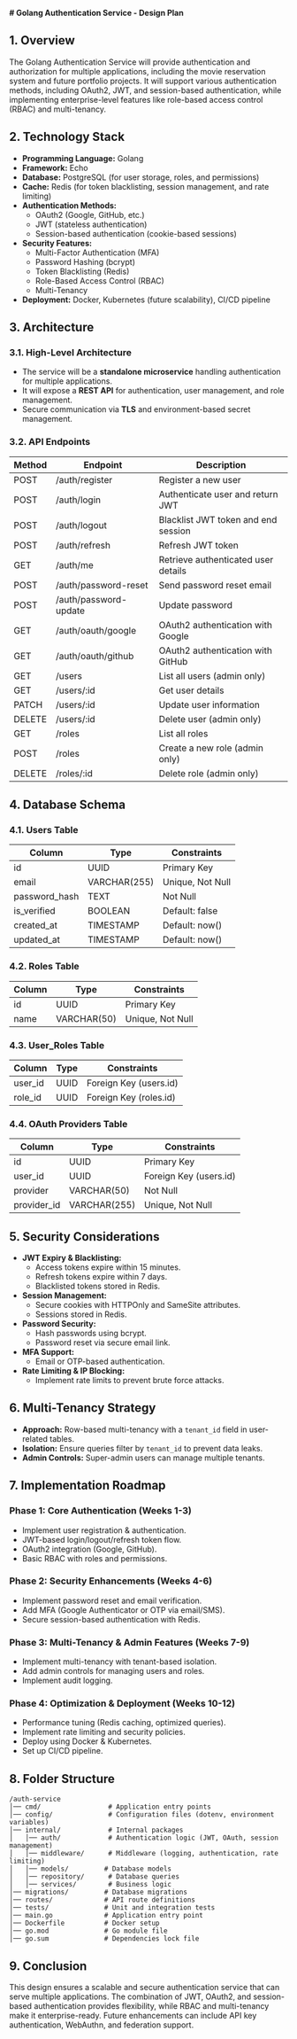 **# Golang Authentication Service - Design Plan**

## **1. Overview**
The Golang Authentication Service will provide authentication and authorization for multiple applications, including the movie reservation system and future portfolio projects. It will support various authentication methods, including OAuth2, JWT, and session-based authentication, while implementing enterprise-level features like role-based access control (RBAC) and multi-tenancy.

## **2. Technology Stack**
- **Programming Language:** Golang
- **Framework:** Echo
- **Database:** PostgreSQL (for user storage, roles, and permissions)
- **Cache:** Redis (for token blacklisting, session management, and rate limiting)
- **Authentication Methods:**
  - OAuth2 (Google, GitHub, etc.)
  - JWT (stateless authentication)
  - Session-based authentication (cookie-based sessions)
- **Security Features:**
  - Multi-Factor Authentication (MFA)
  - Password Hashing (bcrypt)
  - Token Blacklisting (Redis)
  - Role-Based Access Control (RBAC)
  - Multi-Tenancy
- **Deployment:** Docker, Kubernetes (future scalability), CI/CD pipeline

## **3. Architecture**
### **3.1. High-Level Architecture**
- The service will be a **standalone microservice** handling authentication for multiple applications.
- It will expose a **REST API** for authentication, user management, and role management.
- Secure communication via **TLS** and environment-based secret management.

### **3.2. API Endpoints**
| Method | Endpoint | Description |
|--------|---------|-------------|
| POST   | /auth/register | Register a new user |
| POST   | /auth/login | Authenticate user and return JWT |
| POST   | /auth/logout | Blacklist JWT token and end session |
| POST   | /auth/refresh | Refresh JWT token |
| GET    | /auth/me | Retrieve authenticated user details |
| POST   | /auth/password-reset | Send password reset email |
| POST   | /auth/password-update | Update password |
| GET    | /auth/oauth/google | OAuth2 authentication with Google |
| GET    | /auth/oauth/github | OAuth2 authentication with GitHub |
| GET    | /users | List all users (admin only) |
| GET    | /users/:id | Get user details |
| PATCH  | /users/:id | Update user information |
| DELETE | /users/:id | Delete user (admin only) |
| GET    | /roles | List all roles |
| POST   | /roles | Create a new role (admin only) |
| DELETE | /roles/:id | Delete role (admin only) |

## **4. Database Schema**
### **4.1. Users Table**
| Column | Type | Constraints |
|--------|------|-------------|
| id | UUID | Primary Key |
| email | VARCHAR(255) | Unique, Not Null |
| password_hash | TEXT | Not Null |
| is_verified | BOOLEAN | Default: false |
| created_at | TIMESTAMP | Default: now() |
| updated_at | TIMESTAMP | Default: now() |

### **4.2. Roles Table**
| Column | Type | Constraints |
|--------|------|-------------|
| id | UUID | Primary Key |
| name | VARCHAR(50) | Unique, Not Null |

### **4.3. User_Roles Table**
| Column | Type | Constraints |
|--------|------|-------------|
| user_id | UUID | Foreign Key (users.id) |
| role_id | UUID | Foreign Key (roles.id) |

### **4.4. OAuth Providers Table**
| Column | Type | Constraints |
|--------|------|-------------|
| id | UUID | Primary Key |
| user_id | UUID | Foreign Key (users.id) |
| provider | VARCHAR(50) | Not Null |
| provider_id | VARCHAR(255) | Unique, Not Null |

## **5. Security Considerations**
- **JWT Expiry & Blacklisting:**
  - Access tokens expire within 15 minutes.
  - Refresh tokens expire within 7 days.
  - Blacklisted tokens stored in Redis.
- **Session Management:**
  - Secure cookies with HTTPOnly and SameSite attributes.
  - Sessions stored in Redis.
- **Password Security:**
  - Hash passwords using bcrypt.
  - Password reset via secure email link.
- **MFA Support:**
  - Email or OTP-based authentication.
- **Rate Limiting & IP Blocking:**
  - Implement rate limits to prevent brute force attacks.

## **6. Multi-Tenancy Strategy**
- **Approach:** Row-based multi-tenancy with a `tenant_id` field in user-related tables.
- **Isolation:** Ensure queries filter by `tenant_id` to prevent data leaks.
- **Admin Controls:** Super-admin users can manage multiple tenants.

## **7. Implementation Roadmap**
### **Phase 1: Core Authentication (Weeks 1-3)**
- Implement user registration & authentication.
- JWT-based login/logout/refresh token flow.
- OAuth2 integration (Google, GitHub).
- Basic RBAC with roles and permissions.

### **Phase 2: Security Enhancements (Weeks 4-6)**
- Implement password reset and email verification.
- Add MFA (Google Authenticator or OTP via email/SMS).
- Secure session-based authentication with Redis.

### **Phase 3: Multi-Tenancy & Admin Features (Weeks 7-9)**
- Implement multi-tenancy with tenant-based isolation.
- Add admin controls for managing users and roles.
- Implement audit logging.

### **Phase 4: Optimization & Deployment (Weeks 10-12)**
- Performance tuning (Redis caching, optimized queries).
- Implement rate limiting and security policies.
- Deploy using Docker & Kubernetes.
- Set up CI/CD pipeline.

## **8. Folder Structure**
```
/auth-service
│── cmd/                 # Application entry points
│── config/              # Configuration files (dotenv, environment variables)
│── internal/            # Internal packages
│   │── auth/            # Authentication logic (JWT, OAuth, session management)
│   │── middleware/      # Middleware (logging, authentication, rate limiting)
│   │── models/         # Database models
│   │── repository/      # Database queries
│   │── services/        # Business logic
│── migrations/         # Database migrations
│── routes/             # API route definitions
│── tests/              # Unit and integration tests
│── main.go             # Application entry point
│── Dockerfile          # Docker setup
│── go.mod              # Go module file
│── go.sum              # Dependencies lock file
```

## **9. Conclusion**
This design ensures a scalable and secure authentication service that can serve multiple applications. The combination of JWT, OAuth2, and session-based authentication provides flexibility, while RBAC and multi-tenancy make it enterprise-ready. Future enhancements can include API key authentication, WebAuthn, and federation support.


